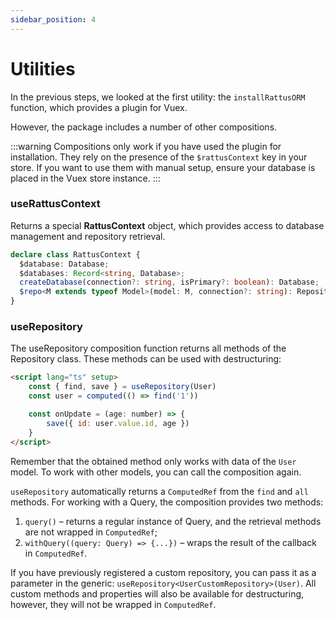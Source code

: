 ```yaml
---
sidebar_position: 4
---
```


# Utilities

In the previous steps, we looked at the first utility: the `installRattusORM` function,
which provides a plugin for Vuex.

However, the package includes a number of other compositions.

:::warning
Compositions only work if you have used the plugin for installation.
They rely on the presence of the `$rattusContext` key in your store. If you want
to use them with manual setup, ensure your database is
placed in the Vuex store instance.
:::

### useRattusContext
Returns a special **RattusContext** object, which provides access to database management and repository retrieval.
```typescript
declare class RattusContext {
  $database: Database;
  $databases: Record<string, Database>;
  createDatabase(connection?: string, isPrimary?: boolean): Database;
  $repo<M extends typeof Model>(model: M, connection?: string): Repository<InstanceType<M>>;
}
```


### useRepository

The useRepository composition function returns all methods of the
Repository class. These methods can be used with destructuring:

```html
<script lang="ts" setup>
    const { find, save } = useRepository(User)
    const user = computed(() => find('1'))

    const onUpdate = (age: number) => {
        save({ id: user.value.id, age })
    }
</script>
```

Remember that the obtained method only works with data of the `User`
model. To work with other models, you can call the composition again.

`useRepository` automatically returns a `ComputedRef` from the `find`
and `all` methods. For working with a Query, the composition provides
two methods:
1. `query()` – returns a regular instance of Query, and the retrieval methods are not wrapped in `ComputedRef`;
2. `withQuery((query: Query) => {...})` – wraps the result of the callback in `ComputedRef`.

If you have previously registered a custom repository, you can pass
it as a parameter in the generic: `useRepository<UserCustomRepository>(User)`.
All custom methods and properties will also be available for
destructuring, however, they will not be wrapped in `ComputedRef`.

